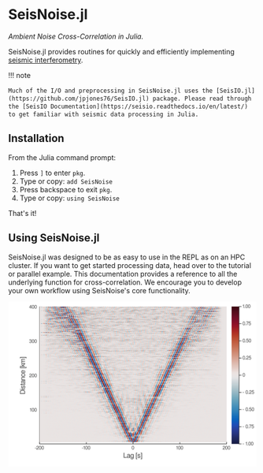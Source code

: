 # SeisNoise.jl

*Ambient Noise Cross-Correlation in Julia.*

SeisNoise.jl provides routines for quickly and efficiently implementing [seismic interferometry](https://en.wikipedia.org/wiki/Seismic_interferometry).

!!! note

    Much of the I/O and preprocessing in SeisNoise.jl uses the [SeisIO.jl](https://github.com/jpjones76/SeisIO.jl) package. Please read through the [SeisIO Documentation](https://seisio.readthedocs.io/en/latest/) to get familiar with seismic data processing in Julia.

## Installation
From the Julia command prompt:
1. Press `]` to enter `pkg`.
2. Type or copy: `add SeisNoise`
3. Press backspace to exit `pkg`.
4. Type or copy: `using SeisNoise`

That's it!

## Using SeisNoise.jl

SeisNoise.jl was designed to be as easy to use in the REPL as on an HPC cluster. If
you want to get started processing data, head over to the tutorial or parallel example.
This documentation provides a reference to all the underlying function for cross-correlation.
We encourage you to develop your own workflow using SeisNoise's core functionality.

![plot1](assets/CI-moveout.png)
